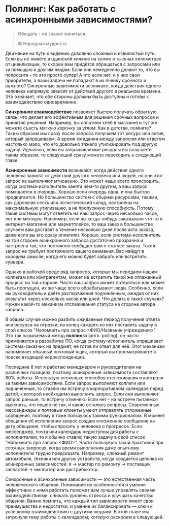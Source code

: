 # Поллинг: Как работать с асинхронными зависимостями?

> Обещать - не значит жениться.
>
> ©️ Народная мудрость

Движение на пути к видению довольно сложный и извилистый путь. Если вы не живёте в одинокой хижине на холме в тысячах километрах от цивилизации, то скорее вам придётся обращаться с запросами или за помощью к другим людям. Если они немедленно делают то, что вы попросите - то это просто супер! А что если нет, и у них свои приоритеты, а ваши задачи не попадают в их ячейку срочного и важного? Синхронные зависимости возникают, когда действия одного человека напрямую зависят от действий другого в реальном времени. Это означает, что обе стороны должны быть доступны и готовы к взаимодействию одновременно.

**Синхронное взаимодействие** позволяет быстро получать обратную связь, что делает его эффективным для решения срочных вопросов и принятия решений. Например, вы оплатили хлеб в магазине и тут же можете съесть мягкую корочку за углом. Как в детстве, помните? Таким образом мы сразу после запроса получаем тот ресурс или актив, который запрашиваем. А время ожидания между запросом или ответом настолько мало, что его довольно тяжело утилизировать под другую задачу. Идеально, если вы запрашиваемые ресурсы вы получаете таким образом, то следующий сразу можете переходить к следующий главе.

**Асинхронные зависимости** возникают, когда действия одного человека зависят от действий другого человека или людей, но они этот запрос не выполняют мгновенно. Это может чаще всего происходить, когда система-исполнитель занята чем-то другим, а ваш запрос помещается в очередь. Хорошо если очередь одна, и она быстро продвигается. Но большинство систем с общими ресурсами, такими, как дорожная сесть или логистический склад, настроены на максимальную утилизацию, а не пропускную способность. Потому такие системы могут ответить на наш запрос через несколько часов, лет или месяцев. Например, если вы когда-нибудь заказывали что-то в интернет-магазине или маркетплейсе, то ваш заказ в большинстве случаем вам доставят в течение несколько дней после акта заказа, даже если вы его сразу оплатили. Хорошо, если система-исполнитель на той стороне асинхронного запроса достаточно прозрачна и настроена так, что постоянно сообщает вам о статусе заказа. Такой запрос не требует постоянного вашего внимания. Вас найдут в хорошем смысле, когда его можно будет забрать или встретить курьера.

Однако в рабочей среде ряд запросов, которые мы передаем нашим коллегам или контрагентам, может не встретить такой же отлаженный процесс на той стороне. Часто ваш запрос может потеряться или может быть пропущен, их же чаще всего обрабатывают люди. Особенно, если вы руководитель и даёте распоряжения подчинённым, ожидая от них результат через несколько часов или дней. Что делать в таких случаях? Нужен какой-то механизм отслеживания статуса на стороне автора запроса...

В общем случае можно разбить ожидаемые период получения ответа или ресурса на отрезки, на конец каждого из них поставить задачу в спой список "Напомнить про запрос <ФИО/Название учреждения>". Это так называемый метод **поллинга** (англ. polling), он часто применяется в разработке ПО, когда систему-исполнитель опрашивает система-заказчик на предмет, не готов ли ответ для неё. Этот механизм напоминает обычный почтовый ящик, который вы просматриваете в поиске входящей корреспонденции.

Последние 8 лет я работаю менеджером и руководителем на различных позициях, поэтому асинхронные зависимости составляют 80% работы. Использую несколько способов отслеживания и контроля за такими зависимостями. Если запрос выполняют коллеги или подчинённые, то ставлю им встречу в корпоративном календаре перед датой, к которой необходимо выполнить запрос. Если они выполняют запрос раньше, то встречу отменяю. Если нет - на встрече пытаемся выяснить, что пошло не так, и какие остались вопросы. Современные мессенджеры и почтовые клиенты умеют отправлять отложенные сообщения, поэтому я тоже пользуюсь такими функционалом. В момент обещания об исполнении запрос создаю отложенное сообщение на дату обещания, чтобы спросить у человека о прогрессе. Если мессенджер, почта или календарь недоступны для работы с исполнителем, то я обычно ставлю такую задачу в свой список "Напомнить про запрос <ФИО>". Часто пользуюсь такой практикой при сложных запросах, когда время выполнения даже опытному исполнителю трудно предсказать. Например, сложный ремонт автомобиля, техники или других устройств, когда создается цепочка из асинхронных зависимостей: я -> мастер по ремонту -> поставщик запчастей -> импортер или дистрибьютор.

Синхронные и асинхронные зависимости — это естественная часть человеческого общения. Понимание их особенностей и умение эффективно с ними работать поможет вам лучше управлять своими взаимодействиями, снижать уровень стресса и улучшать качество общения. Важно помнить, что каждый тип зависимости имеет свои преимущества и недостатки, и умение их балансировать — ключ к успешному взаимодействию с другими людьми. В этой главе мы затронули тему работы с календарём, которую раскроем в следующей.
